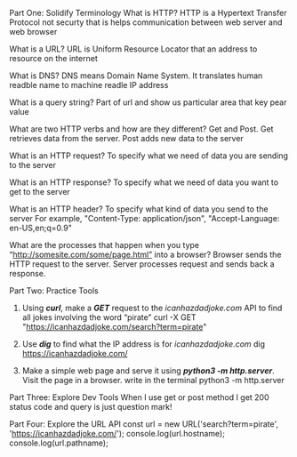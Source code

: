 
Part One: Solidify Terminology
What is HTTP?
HTTP is a Hypertext Transfer Protocol not securty that is helps communication between web server and web browser

What is a URL?
URL is Uniform Resource Locator that an address to resource on the internet

What is DNS?
DNS means Domain Name System. It translates human readble name to machine readle IP address 

What is a query string?
Part of url and show us particular area that key pear value

What are two HTTP verbs and how are they different?
Get and Post. Get retrieves data from the server. Post adds new data to the server

What is an HTTP request?
To specify what we need of data you are sending to the server

What is an HTTP response?
To specify what we need of data you want to get to the server

What is an HTTP header?
To specify what kind of data you send to the server
For example, "Content-Type: application/json", "Accept-Language: en-US,en;q=0.9"

What are the processes that happen when you type “http://somesite.com/some/page.html” into a browser?
Browser sends the HTTP request to the server. Server processes request and sends back a response. 


Part Two: Practice Tools
1. Using ***curl***, make a ***GET*** request to the *icanhazdadjoke.com* API to find all jokes involving the word “pirate”
curl -X GET "https://icanhazdadjoke.com/search?term=pirate"   

2. Use ***dig*** to find what the IP address is for *icanhazdadjoke.com*
dig https://icanhazdadjoke.com/

3. Make a simple web page and serve it using ***python3 -m http.server***. Visit the page in a browser.
write in the terminal python3 -m http.server

Part Three: Explore Dev Tools
When I use get or post method I get 200 status code and query is just question mark!

Part Four: Explore the URL API
const url = new URL('search?term=pirate', 'https://icanhazdadjoke.com/');
console.log(url.hostname);
console.log(url.pathname);




